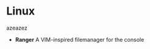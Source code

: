 # Linux

<div class="mdc-card">
  <div class="mdc-card__primary-action" tabindex="0">
    <!-- content within actionable area -->
  </div>

  azeazez	
  <!-- ... content ... -->
</div>

- <b>Ranger</b> <badge-stars repo='ranger/ranger'></badge-stars> <badge-doc href="https://ranger.github.io"></badge-doc> A VIM-inspired filemanager for the console 